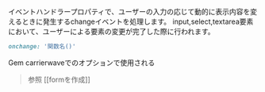 
イベントハンドラープロパティで、ユーザーの入力の応じて動的に表示内容を変えるときに発生するchangeイベントを処理します。
input,select,textarea要素において、ユーザーによる要素の変更が完了した際に行われます。

```ruby
onchange: '関数名()'
```

Gem carrierwaveでのオプションで使用される

>参照
>[[formを作成]]